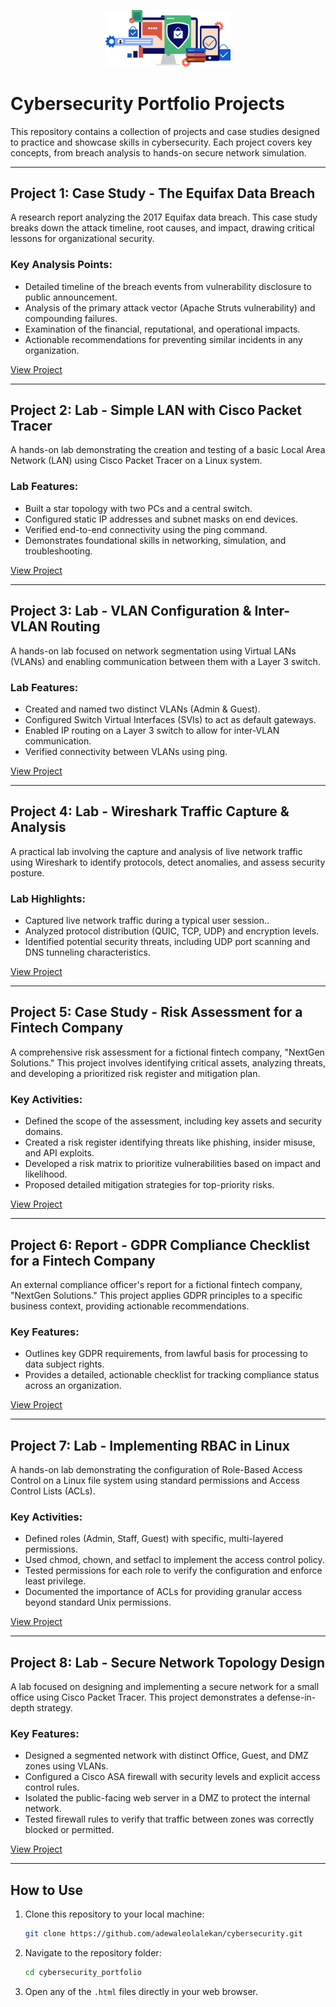 <p align="center">
  <img src="logo.png" width="200">
</p>


# Cybersecurity Portfolio Projects

This repository contains a collection of projects and case studies designed to practice and showcase skills in cybersecurity. Each project covers key concepts, from breach analysis to hands-on secure network simulation.

---

## Project 1: Case Study - The Equifax Data Breach
A research report analyzing the 2017 Equifax data breach. This case study breaks down the attack timeline, root causes, and impact, drawing critical lessons for organizational security.

### Key Analysis Points:
- Detailed timeline of the breach events from vulnerability disclosure to public announcement.
- Analysis of the primary attack vector (Apache Struts vulnerability) and compounding failures.
- Examination of the financial, reputational, and operational impacts.
- Actionable recommendations for preventing similar incidents in any organization.

[View Project](https://adewaleolalekan.github.io/cybersecurity_portfolio/equifax_data_breach/)

---

## Project 2: Lab - Simple LAN with Cisco Packet Tracer
A hands-on lab demonstrating the creation and testing of a basic Local Area Network (LAN) using Cisco Packet Tracer on a Linux system.

### Lab Features:
- Built a star topology with two PCs and a central switch.
- Configured static IP addresses and subnet masks on end devices.
- Verified end-to-end connectivity using the ping command.
- Demonstrates foundational skills in networking, simulation, and troubleshooting.

[View Project](https://adewaleolalekan.github.io/cybersecurity_portfolio/simple_network/)

---

## Project 3: Lab - VLAN Configuration & Inter-VLAN Routing
A hands-on lab focused on network segmentation using Virtual LANs (VLANs) and enabling communication between them with a Layer 3 switch.

### Lab Features:
- Created and named two distinct VLANs (Admin & Guest).
- Configured Switch Virtual Interfaces (SVIs) to act as default gateways.
- Enabled IP routing on a Layer 3 switch to allow for inter-VLAN communication.
- Verified connectivity between VLANs using ping.

[View Project](https://adewaleolalekan.github.io/cybersecurity_portfolio/inter_vlan/)

---

## Project 4: Lab - Wireshark Traffic Capture & Analysis
A practical lab involving the capture and analysis of live network traffic using Wireshark to identify protocols, detect anomalies, and assess security posture.

### Lab Highlights:
- Captured live network traffic during a typical user session..
- Analyzed protocol distribution (QUIC, TCP, UDP) and encryption levels.
- Identified potential security threats, including UDP port scanning and DNS tunneling characteristics.

[View Project](https://adewaleolalekan.github.io/cybersecurity_portfolio/wireshark_traffic_analysis/)

---

## Project 5: Case Study - Risk Assessment for a Fintech Company
A comprehensive risk assessment for a fictional fintech company, "NextGen Solutions." This project involves identifying critical assets, analyzing threats, and developing a prioritized risk register and mitigation plan.

### Key Activities:
- Defined the scope of the assessment, including key assets and security domains.
- Created a risk register identifying threats like phishing, insider misuse, and API exploits.
- Developed a risk matrix to prioritize vulnerabilities based on impact and likelihood.
- Proposed detailed mitigation strategies for top-priority risks.

[View Project](https://adewaleolalekan.github.io/cybersecurity_portfolio/basic_risk_assessment/)

---

## Project 6: Report - GDPR Compliance Checklist for a Fintech Company
An external compliance officer's report for a fictional fintech company, "NextGen Solutions." This project applies GDPR principles to a specific business context, providing actionable recommendations.

### Key Features:
- Outlines key GDPR requirements, from lawful basis for processing to data subject rights.
- Provides a detailed, actionable checklist for tracking compliance status across an organization.

[View Project](https://adewaleolalekan.github.io/cybersecurity_portfolio/gdpr_checklist/)

---

## Project 7: Lab - Implementing RBAC in Linux
A hands-on lab demonstrating the configuration of Role-Based Access Control on a Linux file system using standard permissions and Access Control Lists (ACLs).

### Key Activities:
- Defined roles (Admin, Staff, Guest) with specific, multi-layered permissions.
- Used chmod, chown, and setfacl to implement the access control policy.
- Tested permissions for each role to verify the configuration and enforce least privilege.
- Documented the importance of ACLs for providing granular access beyond standard Unix permissions.

[View Project](https://adewaleolalekan.github.io/cybersecurity_portfolio/rbac/)

---

## Project 8: Lab - Secure Network Topology Design
A lab focused on designing and implementing a secure network for a small office using Cisco Packet Tracer. This project demonstrates a defense-in-depth strategy.

### Key Features:
- Designed a segmented network with distinct Office, Guest, and DMZ zones using VLANs.
- Configured a Cisco ASA firewall with security levels and explicit access control rules.
- Isolated the public-facing web server in a DMZ to protect the internal network.
- Tested firewall rules to verify that traffic between zones was correctly blocked or permitted.

[View Project](https://adewaleolalekan.github.io/cybersecurity_portfolio/secure_network/)

---

## How to Use
1. Clone this repository to your local machine:
   ```bash
   git clone https://github.com/adewaleolalekan/cybersecurity.git
2. Navigate to the repository folder:
   ```bash
   cd cybersecurity_portfolio
3. Open any of the <code>.html</code> files directly in your web browser.
